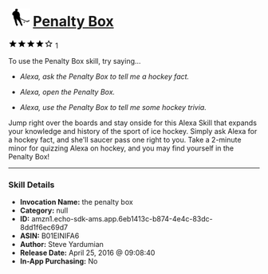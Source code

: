 # &nbsp;<img src="skill_icon" alt="Penalty Box icon" width="36"> [Penalty Box](http://alexa.amazon.com/#skills/amzn1.echo-sdk-ams.app.6eb1413c-b874-4e4c-83dc-8dd1f6ec69d7)
![4 stars](../../images/ic_star_black_18dp_1x.png)![4 stars](../../images/ic_star_black_18dp_1x.png)![4 stars](../../images/ic_star_black_18dp_1x.png)![4 stars](../../images/ic_star_black_18dp_1x.png)![4 stars](../../images/ic_star_border_black_18dp_1x.png) 1

To use the Penalty Box skill, try saying...

* *Alexa, ask the Penalty Box to tell me a hockey fact.*

* *Alexa, open the Penalty Box.*

* *Alexa, use the Penalty Box to tell me some hockey trivia.*

Jump right over the boards and stay onside for this Alexa Skill that expands your knowledge and history of the sport of ice hockey. Simply ask Alexa for a hockey fact, and she'll saucer pass one right to you. Take a 2-minute minor for quizzing Alexa on hockey, and you may find yourself in the Penalty Box!

***

### Skill Details

* **Invocation Name:** the penalty box
* **Category:** null
* **ID:** amzn1.echo-sdk-ams.app.6eb1413c-b874-4e4c-83dc-8dd1f6ec69d7
* **ASIN:** B01EINIFA6
* **Author:** Steve Yardumian
* **Release Date:** April 25, 2016 @ 09:08:40
* **In-App Purchasing:** No
